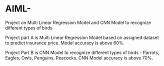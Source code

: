 # AIML-
Project on Multi Linear Regression Model and CNN Model to recognize different types of birds

Project part A is Multi Linear Regression Model based on assigned dataset to predict insurance price.
 Model accuracy is above 60%.
 
 Project Part B is CNN Model to recognize different types of birds - Parrots, Eagles, Owls, Penguins, Peacocks. 
 CNN Model accuracy is above 70%.

